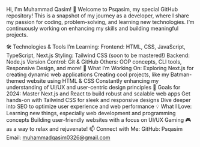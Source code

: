 Hi, I'm Muhammad Qasim! 👋
Welcome to Psqasim, my special GitHub repository! This is a snapshot of my journey as a developer, where I share my passion for coding, problem-solving, and learning new technologies. I’m continuously working on enhancing my skills and building meaningful projects.

🛠 Technologies & Tools I’m Learning:
Frontend: HTML, CSS, JavaScript, TypeScript, Next.js
Styling: Tailwind CSS (soon to be mastered!)
Backend: Node.js
Version Control: Git & GitHub
Others: OOP concepts, CLI tools, Responsive Design, and more!
🔭 What I’m Working On:
Exploring Next.js for creating dynamic web applications
Creating cool projects, like my Batman-themed website using HTML & CSS
Constantly enhancing my understanding of UI/UX and user-centric design principles
🎯 Goals for 2024:
Master Next.js and React to build robust and scalable web apps
Get hands-on with Tailwind CSS for sleek and responsive designs
Dive deeper into SEO to optimize user experience and web performance
💡 What I Love:
Learning new things, especially web development and programming concepts
Building user-friendly websites with a focus on UI/UX
Gaming 🎮 as a way to relax and rejuvenate!
📫 Connect with Me:
GitHub: Psqasim
Email: muhammadqasim0326@gmail.com

